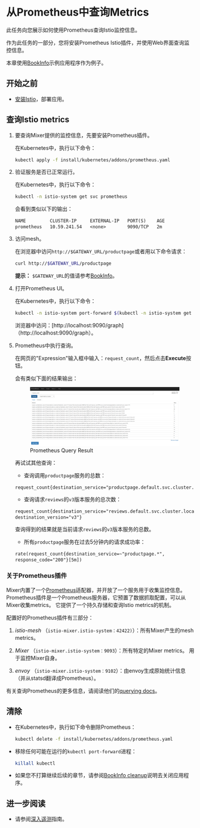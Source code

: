 # 从Prometheus中查询Metrics

此任务向您展示如何使用Prometheus查询Istio监控信息。

作为此任务的一部分，您将安装Prometheus Istio插件，并使用Web界面查询监控信息。

本章使用[BookInfo](../../guides/bookinfo.md)示例应用程序作为例子。

## 开始之前

* [安装Istio](../docs/setup/)，部署应用。

## 查询Istio metrics

1. 要查询Mixer提供的监控信息，先要安装Prometheus插件。

   在Kubernetes中，执行以下命令：

   ```bash
   kubectl apply -f install/kubernetes/addons/prometheus.yaml
   ```

1. 验证服务是否已正常运行。

   在Kubernetes中，执行以下命令：

   ```bash
   kubectl -n istio-system get svc prometheus
   ```

   会看到类似以下的输出：

   ```
   NAME         CLUSTER-IP     EXTERNAL-IP   PORT(S)    AGE
   prometheus   10.59.241.54   <none>        9090/TCP   2m
   ```

1. 访问mesh。

   在浏览器中访问`http://$GATEWAY_URL/productpage`或者用以下命令请求：

   ```bash
   curl http://$GATEWAY_URL/productpage
   ```

   **提示：** `$GATEWAY_URL`的值请参考[BookInfo](../../guides/bookinfo.md)。

1. 打开Prometheus UI。

   在Kubernetes中，执行以下命令：

   ```bash
   kubectl -n istio-system port-forward $(kubectl -n istio-system get pod -l app=prometheus -o jsonpath='{.items[0].metadata.name}') 9090:9090 &
   ```

   浏览器中访问：[http://localhost:9090/graph]（http://localhost:9090/graph）。

1. Prometheus中执行查询。

   在网页的"Expression"输入框中输入：`request_count`，然后点击**Execute**按钮。

   会有类似下面的结果输出：

   <figure><img style="max-width:100%" src="./img/prometheus_query_result.png" alt="Prometheus Query Result" title="Prometheus Query Result" />
    <figcaption>Prometheus Query Result</figcaption></figure>

   再试试其他查询：

   - 查询调用`productpage`服务的总数：

   ```
   request_count{destination_service="productpage.default.svc.cluster.local"}
   ```

   - 查询请求`reviews`的`v3`版本服务的总次数：

   ```
   request_count{destination_service="reviews.default.svc.cluster.local", destination_version="v3"}
   ```

   查询得到的结果就是当前请求`reviews`的`v3`版本服务的总数。

   - 所有`productpage`服务在过去5分钟内的请求成功率：

   ```
   rate(request_count{destination_service=~"productpage.*", response_code="200"}[5m])
   ```

### 关于Prometheus插件

Mixer内置了一个[Prometheus](https://prometheus.io)适配器，并开放了一个服务用于收集监控信息。 Prometheus插件是一个Prometheus服务器，它预置了数据抓取配置，可以从Mixer收集metrics。 它提供了一个持久存储和查询Istio metrics的机制。

配置好的Prometheus插件有三部分：

1. *istio-mesh* （`istio-mixer.istio-system：42422)`）：所有Mixer产生的mesh metrics。

2. *Mixer* （`istio-mixer.istio-system：9093`）：所有特定的Mixer metrics。 用于监控Mixer自身。

3. *envoy* （`istio-mixer.istio-system：9102`）：由envoy生成原始统计信息（并从statsd翻译成Prometheus）。

有关查询Prometheus的更多信息，请阅读他们的[querying docs](https://prometheus.io/docs/prometheus/latest/querying/basics/)。

## 清除

* 在Kubernetes中，执行如下命令删除Prometheus：

   ```bash
   kubectl delete -f install/kubernetes/addons/prometheus.yaml
   ```

* 移除任何可能在运行的`kubectl port-forward`进程：

   ```bash
   killall kubectl
   ```

* 如果您不打算继续后续的章节，请参阅[BookInfo cleanup](../../guides/bookinfo.md#cleanup)说明去关闭应用程序。

## 进一步阅读

* 请参阅[深入遥测](../../guides/telemetry.md)指南。













